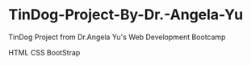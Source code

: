 # TinDog-Project-By-Dr.-Angela-Yu
TinDog Project from Dr.Angela Yu's Web Development Bootcamp

HTML
CSS
BootStrap 
